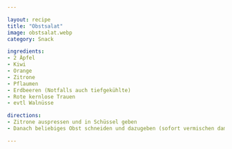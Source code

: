 ```yaml
---

layout: recipe
title: "Obstsalat"
image: obstsalat.webp
category: Snack

ingredients:
- 2 Äpfel
- Kiwi
- Orange
- Zitrone
- Pflaumen
- Erdbeeren (Notfalls auch tiefgekühlte)
- Rote kernlose Trauen
- evtl Walnüsse

directions:
- Zitrone auspressen und in Schüssel geben
- Danach beliebiges Obst schneiden und dazugeben (sofort vermischen damit es nicht braun wird)

---
```

